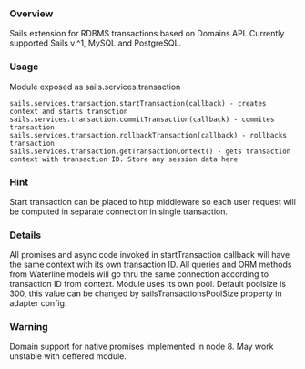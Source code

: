 ### Overview ###

Sails extension for RDBMS transactions based on Domains API. 
Currently supported Sails v.^1, MySQL and PostgreSQL.

### Usage ###

Module exposed as sails.services.transaction

    sails.services.transaction.startTransaction(callback) - creates context and starts transction
    sails.services.transaction.commitTransaction(callback) - commites transaction
    sails.services.transaction.rollbackTransaction(callback) - rollbacks transaction
	sails.services.transaction.getTransactionContext() - gets transaction context with transaction ID. Store any session data here
	
### Hint ###
Start transaction can be placed to http middleware so each user request will be computed in separate connection in single transaction.

### Details ###

All promises and async code invoked in startTransaction callback will have the same context with its own transaction ID. All queries and ORM methods from Waterline models will go thru the same connection according to transaction ID from context.
Module uses its own pool. Default poolsize is 300, this value can be changed by sailsTransactionsPoolSize property in adapter config.

### Warning ###

Domain support for native promises implemented in node 8. May work unstable with deffered module. 